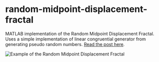 # random-midpoint-displacement-fractal
MATLAB implementation of the Random Midpoint Displacement Fractal. Uses a simple implementation of linear congruential generator from generating pseudo random numbers. [Read the post here](random-midpoint-displacement-fractal-matlab).

![Example of the Random Midpoint Displacement Fractal](https://tomlankhorst.nl/wp-content/uploads/2016/04/rmdf-2.jpg)
